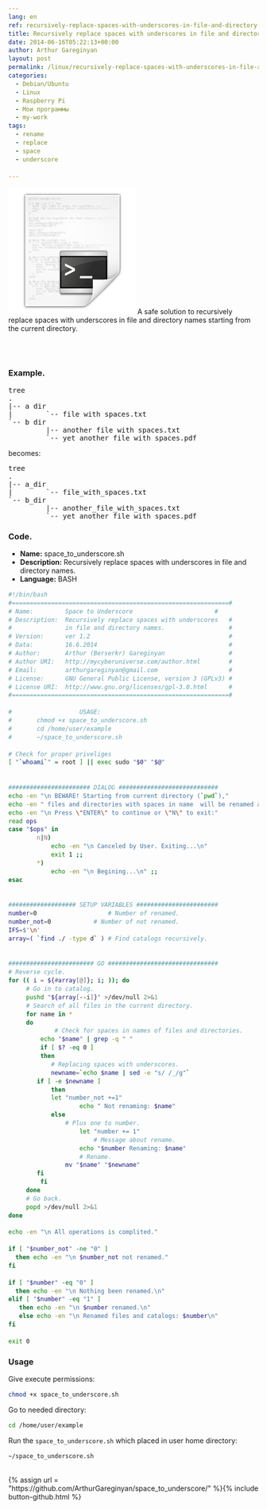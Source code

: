 ```yaml
---
lang: en
ref: recursively-replace-spaces-with-underscores-in-file-and-directory-names
title: Recursively replace spaces with underscores in file and directory names
date: 2014-06-16T05:22:13+00:00
author: Arthur Gareginyan
layout: post
permalink: /linux/recursively-replace-spaces-with-underscores-in-file-and-directory-names.html
categories:
  - Debian/Ubuntu
  - Linux
  - Raspberry Pi
  - Мои программы
  - my-work
tags:
  - rename
  - replace
  - space
  - underscore

---
```


![thumb](/images/thumbnail/bash.png)
A safe solution to recursively replace spaces with underscores in file and directory names starting from the current directory.

<br><br>

### Example.

<pre>
tree
.
|-- a dir
|        `-- file with spaces.txt
`-- b dir
         |-- another file with spaces.txt
         `-- yet another file with spaces.pdf
</pre>

becomes:

<pre>
tree
.
|-- a_dir
|        `-- file_with_spaces.txt
`-- b_dir
         |-- another_file_with_spaces.txt
         `-- yet_another_file_with_spaces.pdf
</pre>


### Code.

* **Name:** space_to_underscore.sh
* **Description:** Recursively replace spaces with underscores in file and directory names.
* **Language:** BASH

```bash
#!/bin/bash
#=============================================================#
# Name:         Space to Underscore	                      #
# Description:  Recursively replace spaces with underscores   #
#               in file and directory names.                  #
# Version:      ver 1.2                                       #
# Data:         16.6.2014                                     #
# Author:       Arthur (Berserkr) Gareginyan                  #
# Author URI:   http://mycyberuniverse.com/author.html        #
# Email:        arthurgareginyan@gmail.com                    #
# License:      GNU General Public License, version 3 (GPLv3) #
# License URI:  http://www.gnu.org/licenses/gpl-3.0.html      #
#=============================================================#

#               	USAGE:
#		chmod +x space_to_underscore.sh
#		cd /home/user/example
#		~/space_to_underscore.sh

# Check for proper priveliges
[ "`whoami`" = root ] || exec sudo "$0" "$@"


####################### DIALOG ############################
echo -en "\n BEWARE! Starting from current directory (`pwd`),"
echo -en " files and directories with spaces in name  will be renamed automatically.\n"
echo -en "\n Press \"ENTER\" to continue or \"N\" to exit:"
read ops
case "$ops" in
        n|N)
            echo -en "\n Canceled by User. Exiting...\n"
            exit 1 ;;
        *)
            echo -en "\n Begining...\n" ;;
esac


################### SETUP VARIABLES #######################
number=0                    # Number of renamed.
number_not=0		    # Number of not renamed.
IFS=$'\n'
array=( `find ./ -type d` ) # Find catalogs recursively.


######################## GO ###############################
# Reverse cycle.
for (( i = ${#array[@]}; i; )); do
     # Go in to catalog.
     pushd "${array[--i]}" >/dev/null 2>&1
     # Search of all files in the current directory.
     for name in *
     do
     	     # Check for spaces in names of files and directories.
	     echo "$name" | grep -q " "
	     if [ $? -eq 0 ]
	     then
	     	# Replacing spaces with underscores.
	        newname=`echo $name | sed -e "s/ /_/g"`
		if [ -e $newname ]
        	then
			let "number_not +=1"
                	echo " Not renaming: $name"
        	else
        		# Plus one to number.
                	let "number += 1"
                    	# Message about rename.
                	echo "$number Renaming: $name"
                	# Rename.
		        mv "$name" "$newname"
		fi
	     fi
     done
     # Go back.
     popd >/dev/null 2>&1
done

echo -en "\n All operations is complited."

if [ "$number_not" -ne "0" ]
  then echo -en "\n $number_not not renamed."
fi

if [ "$number" -eq "0" ]
  then echo -en "\n Nothing been renamed.\n"
elif [ "$number" -eq "1" ]
   then echo -en "\n $number renamed.\n"
   else echo -en "\n Renamed files and catalogs: $number\n"
fi

exit 0
```


### Usage

Give execute permissions:

```sh
chmod +x space_to_underscore.sh
```

Go to needed directory:

```sh
cd /home/user/example
```

Run the `space_to_underscore.sh` which placed in user home directory: 

```sh
~/space_to_underscore.sh
```

<br/>
{% assign url = "https://github.com/ArthurGareginyan/space_to_underscore/" %}{% include button-github.html %}